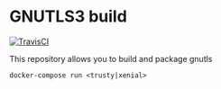 # GNUTLS3 build

[![TravisCI](https://img.shields.io/travis/charlesportwoodii/gnutls-build.svg?style=flat-square "TravisCI")](https://travis-ci.org/charlesportwoodii/gnutls-build)

This repository allows you to build and package gnutls

```
docker-compose run <trusty|xenial>
```